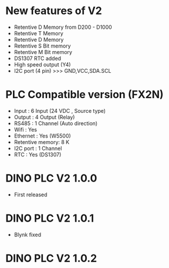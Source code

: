# New features of V2
  - Retentive D Memory from D200 - D1000
  - Retentive T Memory
  - Retentive D Memory
  - Retentive S Bit memory
  - Retentive M Bit memory
  - DS1307 RTC added
  - High speed output (Y4)
  - I2C port (4 pin) >>> GND,VCC,SDA.SCL

# PLC Compatible version (FX2N)
  - Input           :   6   Input   (24 VDC , Source type)
  - Output          :   4   Output  (Relay)
  - RS485           :   1   Channel (Auto direction)
  - Wifi            :   Yes
  - Ethernet        :   Yes (W5500)
  - Retentive memory:   8 K
  - I2C port        :   1 Channel
  - RTC             :   Yes (DS1307)

# DINO PLC V2 1.0.0
  - First released
# DINO PLC V2 1.0.1
  - Blynk fixed
# DINO PLC V2 1.0.2
